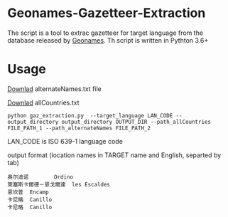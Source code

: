 # Geonames-Gazetteer-Extraction
The script is a tool to extrac gazetteer for target language from the database released by [Geonames](https://www.geonames.org/).
Th script is written in Pythton 3.6+
# Usage
[Downlad](https://www.dropbox.com/s/oweqmcdwesa701j/alternateNames.txt?dl=0) alternateNames.txt file

[Downlad](https://www.dropbox.com/s/jik9lvx13wp8zhd/allCountries.txt?dl=0) allCountries.txt

```
python gaz_extraction.py  --target_language LAN_CODE --output_directory output_directory OUTPUT_DIR --path_allCountries FILE_PATH_1 --path_alternateNames FILE_PATH_2
```
LAN_CODE is ISO 639-1 language code

output format (location names in TARGET name and English, separted by tab)
```
奥尔迪诺        Ordino
萊塞斯卡爾德－恩戈爾達  les Escaldes
恩坎普  Encamp
卡尼略  Canillo
卡尼略  Canillo
````